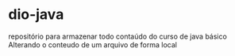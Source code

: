 # dio-java
repositório para armazenar todo contaúdo do curso de java básico
Alterando o conteudo de um arquivo de forma local